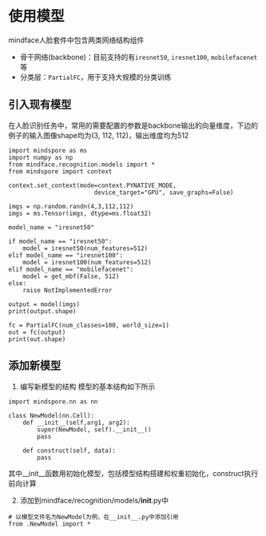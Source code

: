 # 使用模型
mindface人脸套件中包含两类网络结构组件
- 骨干网络(backbone)：目前支持的有`iresnet50`, `iresnet100`, `mobilefacenet`等
- 分类层：`PartialFC`，用于支持大规模的分类训练

## 引入现有模型
在人脸识别任务中，常用的需要配置的参数是backbone输出的向量维度，下边的例子的输入图像shape均为(3, 112, 112)，输出维度均为512

```
import mindspore as ms
import numpy as np
from mindface.recognition.models import *
from mindspore import context

context.set_context(mode=context.PYNATIVE_MODE,
                        device_target="GPU", save_graphs=False)

imgs = np.random.randn(4,3,112,112)
imgs = ms.Tensor(imgs, dtype=ms.float32)

model_name = "iresnet50"

if model_name == "iresnet50":
    model = iresnet50(num_features=512)
elif model_name == "iresnet100":
    model = iresnet100(num_features=512)
elif model_name == "mobilefacenet":
    model = get_mbf(False, 512)
else:
    raise NotImplementedError

output = model(imgs)
print(output.shape)

fc = PartialFC(num_classes=100, world_size=1)
out = fc(output)
print(out.shape)
```

## 添加新模型
1. 编写新模型的结构
模型的基本结构如下所示
```
import mindspore.nn as nn

class NewModel(nn.Cell):
    def __init__(self,arg1, arg2):
        super(NewModel, self).__init__()
        pass
    
    def construct(self, data):
        pass
```
其中__init__函数用初始化模型，包括模型结构搭建和权重初始化，construct执行前向计算

2. 添加到mindface/recognition/models/__init__.py中
```
# 以模型文件名为NewModel为例，在__init__.py中添加引用
from .NewModel import *

```